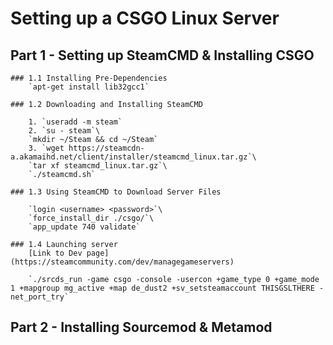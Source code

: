 # Setting up a CSGO Linux Server

## Part 1 - Setting up SteamCMD & Installing CSGO

	### 1.1 Installing Pre-Dependencies 
		`apt-get install lib32gcc1`

	### 1.2 Downloading and Installing SteamCMD

		1. `useradd -m steam`
		2. `su - steam`\
		`mkdir ~/Steam && cd ~/Steam`
		3. `wget https://steamcdn-a.akamaihd.net/client/installer/steamcmd_linux.tar.gz`\
		`tar xf steamcmd_linux.tar.gz`\
		`./steamcmd.sh`

	### 1.3 Using SteamCMD to Download Server Files

		`login <username> <password>`\
		`force_install_dir ./csgo/`\
		`app_update 740 validate`

	### 1.4 Launching server
		[Link to Dev page](https://steamcommunity.com/dev/managegameservers)

		`./srcds_run -game csgo -console -usercon +game_type 0 +game_mode 1 +mapgroup mg_active +map de_dust2 +sv_setsteamaccount THISGSLTHERE -net_port_try`

## Part 2 - Installing Sourcemod & Metamod

